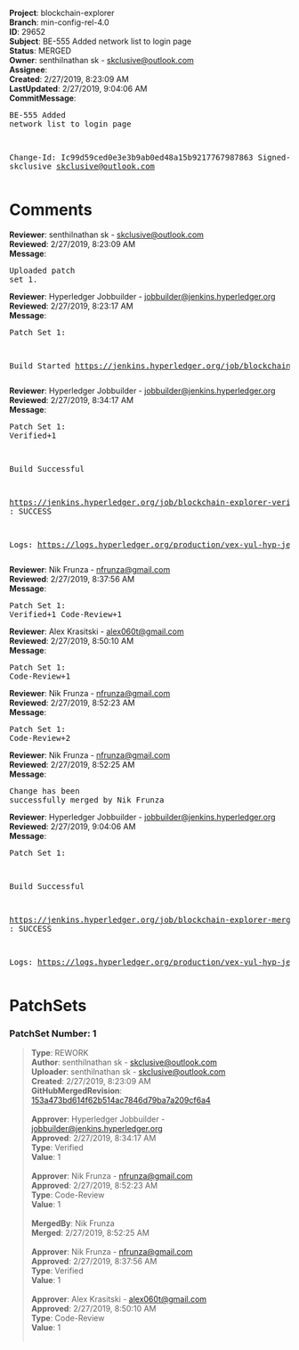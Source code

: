 <strong>Project</strong>: blockchain-explorer<br><strong>Branch</strong>: min-config-rel-4.0<br><strong>ID</strong>: 29652<br><strong>Subject</strong>: BE-555 Added network list to login page<br><strong>Status</strong>: MERGED<br><strong>Owner</strong>: senthilnathan sk - skclusive@outlook.com<br><strong>Assignee</strong>:<br><strong>Created</strong>: 2/27/2019, 8:23:09 AM<br><strong>LastUpdated</strong>: 2/27/2019, 9:04:06 AM<br><strong>CommitMessage</strong>:<br><pre>BE-555 Added network list to login page

Change-Id: Ic99d59ced0e3e3b9ab0ed48a15b9217767987863
Signed-off-by: skclusive <skclusive@outlook.com>
</pre><h1>Comments</h1><strong>Reviewer</strong>: senthilnathan sk - skclusive@outlook.com<br><strong>Reviewed</strong>: 2/27/2019, 8:23:09 AM<br><strong>Message</strong>: <pre>Uploaded patch set 1.</pre><strong>Reviewer</strong>: Hyperledger Jobbuilder - jobbuilder@jenkins.hyperledger.org<br><strong>Reviewed</strong>: 2/27/2019, 8:23:17 AM<br><strong>Message</strong>: <pre>Patch Set 1:

Build Started https://jenkins.hyperledger.org/job/blockchain-explorer-verify-x86_64/29/</pre><strong>Reviewer</strong>: Hyperledger Jobbuilder - jobbuilder@jenkins.hyperledger.org<br><strong>Reviewed</strong>: 2/27/2019, 8:34:17 AM<br><strong>Message</strong>: <pre>Patch Set 1: Verified+1

Build Successful 

https://jenkins.hyperledger.org/job/blockchain-explorer-verify-x86_64/29/ : SUCCESS

Logs: https://logs.hyperledger.org/production/vex-yul-hyp-jenkins-3/blockchain-explorer-verify-x86_64/29</pre><strong>Reviewer</strong>: Nik Frunza - nfrunza@gmail.com<br><strong>Reviewed</strong>: 2/27/2019, 8:37:56 AM<br><strong>Message</strong>: <pre>Patch Set 1: Verified+1 Code-Review+1</pre><strong>Reviewer</strong>: Alex Krasitski - alex060t@gmail.com<br><strong>Reviewed</strong>: 2/27/2019, 8:50:10 AM<br><strong>Message</strong>: <pre>Patch Set 1: Code-Review+1</pre><strong>Reviewer</strong>: Nik Frunza - nfrunza@gmail.com<br><strong>Reviewed</strong>: 2/27/2019, 8:52:23 AM<br><strong>Message</strong>: <pre>Patch Set 1: Code-Review+2</pre><strong>Reviewer</strong>: Nik Frunza - nfrunza@gmail.com<br><strong>Reviewed</strong>: 2/27/2019, 8:52:25 AM<br><strong>Message</strong>: <pre>Change has been successfully merged by Nik Frunza</pre><strong>Reviewer</strong>: Hyperledger Jobbuilder - jobbuilder@jenkins.hyperledger.org<br><strong>Reviewed</strong>: 2/27/2019, 9:04:06 AM<br><strong>Message</strong>: <pre>Patch Set 1:

Build Successful 

https://jenkins.hyperledger.org/job/blockchain-explorer-merge-x86_64/21/ : SUCCESS

Logs: https://logs.hyperledger.org/production/vex-yul-hyp-jenkins-3/blockchain-explorer-merge-x86_64/21</pre><h1>PatchSets</h1><h3>PatchSet Number: 1</h3><blockquote><strong>Type</strong>: REWORK<br><strong>Author</strong>: senthilnathan sk - skclusive@outlook.com<br><strong>Uploader</strong>: senthilnathan sk - skclusive@outlook.com<br><strong>Created</strong>: 2/27/2019, 8:23:09 AM<br><strong>GitHubMergedRevision</strong>: [153a473bd614f62b514ac7846d79ba7a209cf6a4](https://github.com/hyperledger-gerrit-archive/blockchain-explorer/commit/153a473bd614f62b514ac7846d79ba7a209cf6a4)<br><br><strong>Approver</strong>: Hyperledger Jobbuilder - jobbuilder@jenkins.hyperledger.org<br><strong>Approved</strong>: 2/27/2019, 8:34:17 AM<br><strong>Type</strong>: Verified<br><strong>Value</strong>: 1<br><br><strong>Approver</strong>: Nik Frunza - nfrunza@gmail.com<br><strong>Approved</strong>: 2/27/2019, 8:52:23 AM<br><strong>Type</strong>: Code-Review<br><strong>Value</strong>: 1<br><br><strong>MergedBy</strong>: Nik Frunza<br><strong>Merged</strong>: 2/27/2019, 8:52:25 AM<br><br><strong>Approver</strong>: Nik Frunza - nfrunza@gmail.com<br><strong>Approved</strong>: 2/27/2019, 8:37:56 AM<br><strong>Type</strong>: Verified<br><strong>Value</strong>: 1<br><br><strong>Approver</strong>: Alex Krasitski - alex060t@gmail.com<br><strong>Approved</strong>: 2/27/2019, 8:50:10 AM<br><strong>Type</strong>: Code-Review<br><strong>Value</strong>: 1<br><br></blockquote>